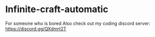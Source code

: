 # Infinite-craft-automatic
For someone who is bored
Also check out my coding discord server:  https://discord.gg/QXdmrt2T
